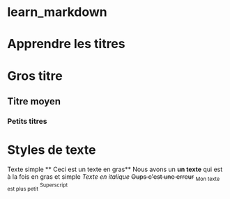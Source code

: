 # learn_markdown

# Apprendre les titres
# Gros titre 
## Titre moyen
### Petits titres


# Styles de texte
Texte simple
** Ceci est un texte en gras**
Nous avons un __un texte__ qui est à la fois en gras et simple
*Texte en italique*
~~Oups c'est une erreur~~
<sub>Mon texte est plus petit</sub>
<sup>Superscript</sup>

